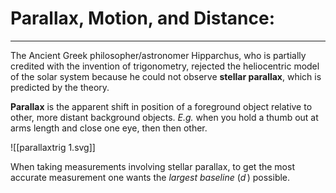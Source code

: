 # Parallax, Motion, and Distance:
***

The Ancient Greek philosopher/astronomer Hipparchus, who is partially credited with the invention of trigonometry, rejected the heliocentric model of the solar system because he could not observe **stellar parallax**, which is predicted by the theory.

**Parallax** is the apparent shift in position of a foreground object relative to other, more distant background objects. *E.g.* when you hold a thumb out at arms length and close one eye, then then other. 

![[parallaxtrig 1.svg]]

When taking measurements involving stellar parallax, to get the most accurate measurement one wants the *largest baseline* ($d\,$) possible. 

